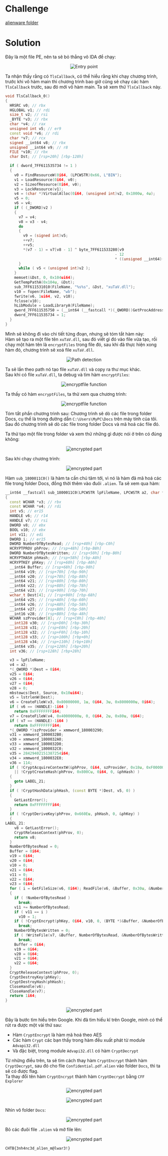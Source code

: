 # Challenge

[alienware folder](https://drive.google.com/drive/folders/1tTqaWqBSvOHp2kw4qwjw7Ciw80CZxMEY?usp=sharing)

# Solution

Đây là một file PE, nên ta sẽ bỏ thẳng vô IDA để chạy:

<p align="center">
  <img src="./alienware1.png" alt="Entry point"/>
</p>

Ta nhận thấy rằng có `TlsCallback`, có thể hiểu rằng khi chạy chương trình, trước khi vô hàm main thì chương trình bao giờ cũng sẽ chạy các hàm `TlsCallback` trước, sau đó mới vô hàm main. Ta sẽ xem thử `TlsCallback` này.

```C++
void TlsCallback_0()
{
  HRSRC v0; // rbx
  HGLOBAL v1; // rdi
  size_t v2; // rsi
  _BYTE *v3; // rbx
  char *v4; // rax
  unsigned int v5; // er9
  const void *v6; // rdi
  char *v7; // rcx
  signed __int64 v8; // rbx
  unsigned __int64 v9; // r8
  FILE *v10; // rbx
  char Dst; // [rsp+20h] [rbp-128h]

  if ( dword_7FF611535734 != 1 )
  {
    v0 = FindResourceW(0i64, (LPCWSTR)0x66, L"BIN");
    v1 = LoadResource(0i64, v0);
    v2 = SizeofResource(0i64, v0);
    v3 = LockResource(v1);
    v4 = (char *)VirtualAlloc(0i64, (unsigned int)v2, 0x1000u, 4u);
    v5 = 0;
    v6 = v4;
    if ( (_DWORD)v2 )
    {
      v7 = v4;
      v8 = v3 - v4;
      do
      {
        v9 = (signed int)v5;
        ++v7;
        ++v5;
        *(v7 - 1) = v7[v8 - 1] ^ byte_7FF611533280[v9
                                                 - 12
                                                 * ((unsigned __int64)(v9 * (unsigned __int128)0xAAAAAAAAAAAAAAABui64 >> 64) >> 3)];
      }
      while ( v5 < (unsigned int)v2 );
    }
    memset(&Dst, 0, 0x104ui64);
    GetTempPathA(0x104u, &Dst);
    sub_7FF611531010(FileName, "%s%s", &Dst, "xuTaV.dll");
    v10 = fopen(FileName, "wb");
    fwrite(v6, 1ui64, v2, v10);
    fclose(v10);
    hLibModule = LoadLibraryA(FileName);
    qword_7FF611535750 = (__int64 (__fastcall *)(_QWORD))GetProcAddress(hLibModule, "encryptFiles");
    dword_7FF611535734 = 1;
  }
}
```

Mình sẽ không đi vào chi tiết từng đoạn, nhưng sẽ tóm tắt hàm này:  
Hàm sẽ tạo ra một file tên `xuTaV.dll`, sau đó viết gì đó vào file vừa tạo, rồi chạy một hàm tên là `encryptFiles` trong file đó, sau khi đã thực hiện xong hàm đó, chương trình sẽ xoá file `xuTaV.dll`.

<p align="center">
  <img src="./alienware2.png" alt="Path detection"/>
</p>

Ta sẽ lần theo path nó tạo file `xuTaV.dll` và copy ra thư mục khác.  
Sau khi có file `xuTaV.dll`, ta debug và tìm hàm `encryptFiles`:

<p align="center">
  <img src="./alienware3.png" alt="encryptfile function"/>
</p>

Ta thấy có hàm `encryptFiles`, ta thử xem qua chương trình:

<p align="center">
  <img src="./alienware4.png" alt="encryptfile function"/>
</p>

Tóm tắt phần chương trình sau: Chương trình sẽ dò các file trong folder Docs, cụ thể là trong đường dẫn `C:\Users\MyPC\Docs` trên máy tính của tôi. Sau đó chương trình sẽ dò các file trong folder Docs và mã hoá các file đó.  

Ta thử tạo một file trong folder và xem thử những gì được nói ở trên có đúng không:

<p align="center">
  <img src="./alienware6.png" alt="encrypted part"/>
</p>

Sau khi chạy chương trình:

<p align="center">
  <img src="./alienware7.png" alt="encrypted part"/>
</p>

Hàm `sub_1800011C0()` là hàm ta cần chú tâm tới, vì nó là hàm đã mã hoá các file trong folder Docs, đồng thời thêm vào đuôi `.alien`. Ta sẽ xem qua hàm:

```C++
__int64 __fastcall sub_1800011C0(LPCWSTR lpFileName, LPCWSTR a2, char *Source)
{
  const WCHAR *v3; // rbx
  const WCHAR *v4; // rdi
  int v5; // er15
  HANDLE v6; // r14
  HANDLE v7; // rsi
  DWORD v8; // ebx
  BOOL v10; // ebx
  int v11; // edi
  DWORD i; // er15
  DWORD NumberOfBytesRead; // [rsp+40h] [rbp-C0h]
  HCRYPTPROV phProv; // [rsp+48h] [rbp-B8h]
  DWORD NumberOfBytesWritten; // [rsp+50h] [rbp-B0h]
  HCRYPTHASH phHash; // [rsp+58h] [rbp-A8h]
  HCRYPTKEY phKey; // [rsp+60h] [rbp-A0h]
  __int64 Buffer; // [rsp+68h] [rbp-98h]
  __int64 v19; // [rsp+70h] [rbp-90h]
  __int64 v20; // [rsp+78h] [rbp-88h]
  __int64 v21; // [rsp+80h] [rbp-80h]
  __int64 v22; // [rsp+88h] [rbp-78h]
  __int64 v23; // [rsp+90h] [rbp-70h]
  wchar_t Dest[4]; // [rsp+98h] [rbp-68h]
  __int64 v25; // [rsp+A0h] [rbp-60h]
  __int64 v26; // [rsp+A8h] [rbp-58h]
  __int64 v27; // [rsp+B0h] [rbp-50h]
  __int16 v28; // [rsp+B8h] [rbp-48h]
  WCHAR szProvider[8]; // [rsp+C0h] [rbp-40h]
  __int128 v30; // [rsp+D0h] [rbp-30h]
  __int128 v31; // [rsp+E0h] [rbp-20h]
  __int128 v32; // [rsp+F0h] [rbp-10h]
  __int128 v33; // [rsp+100h] [rbp+0h]
  __int128 v34; // [rsp+110h] [rbp+10h]
  __int64 v35; // [rsp+120h] [rbp+20h]
  int v36; // [rsp+128h] [rbp+28h]

  v3 = lpFileName;
  v4 = a2;
  *(_QWORD *)Dest = 0i64;
  v25 = 0i64;
  v26 = 0i64;
  v27 = 0i64;
  v28 = 0;
  mbstowcs(Dest, Source, 0x10ui64);
  v5 = lstrlenW(Dest);
  v6 = CreateFileW(v3, 0x80000000, 1u, 0i64, 3u, 0x8000000u, 0i64);
  if ( v6 == (HANDLE)-1i64 )
    return 0xFFFFFFFFi64;
  v7 = CreateFileW(v4, 0x40000000u, 0, 0i64, 2u, 0x80u, 0i64);
  if ( v7 == (HANDLE)-1i64 )
    return 0xFFFFFFFFi64;
  *(_OWORD *)szProvider = xmmword_180003290;
  v31 = xmmword_1800032B0;
  v30 = xmmword_1800032A0;
  v33 = xmmword_1800032D0;
  v32 = xmmword_1800032C0;
  v35 = 28429402151387254i64;
  v34 = xmmword_1800032E0;
  v36 = 114;
  if ( !CryptAcquireContextW(&phProv, 0i64, szProvider, 0x18u, 0xF0000000)
    || !CryptCreateHash(phProv, 0x800Cu, 0i64, 0, &phHash) )
  {
    goto LABEL_21;
  }
  if ( !CryptHashData(phHash, (const BYTE *)Dest, v5, 0) )
  {
    GetLastError();
    return 0xFFFFFFFFi64;
  }
  if ( !CryptDeriveKey(phProv, 0x660Eu, phHash, 0, &phKey) )
  {
LABEL_21:
    v8 = GetLastError();
    CryptReleaseContext(phProv, 0);
    return v8;
  }
  NumberOfBytesRead = 0;
  Buffer = 0i64;
  v19 = 0i64;
  v20 = 0i64;
  v10 = 0;
  v21 = 0i64;
  v11 = 0;
  v22 = 0i64;
  v23 = 0i64;
  for ( i = GetFileSize(v6, 0i64); ReadFile(v6, &Buffer, 0x30u, &NumberOfBytesRead, 0i64); v23 = 0i64 )
  {
    if ( !NumberOfBytesRead )
      break;
    v11 += NumberOfBytesRead;
    if ( v11 == i )
      v10 = 1;
    if ( !CryptEncrypt(phKey, 0i64, v10, 0, (BYTE *)&Buffer, &NumberOfBytesRead, 0x30u) )
      break;
    NumberOfBytesWritten = 0;
    if ( !WriteFile(v7, &Buffer, NumberOfBytesRead, &NumberOfBytesWritten, 0i64) )
      break;
    Buffer = 0i64;
    v19 = 0i64;
    v20 = 0i64;
    v21 = 0i64;
    v22 = 0i64;
  }
  CryptReleaseContext(phProv, 0);
  CryptDestroyKey(phKey);
  CryptDestroyHash(phHash);
  CloseHandle(v6);
  CloseHandle(v7);
  return 1i64;
}
```

<p align="center">
  <img src="./alienware5.png" alt="encrypted part"/>
</p>

Đây là bước tìm hiểu trên Google. Khi đã tìm hiểu kĩ trên Google, mình có thể rút ra được một vài thứ sau:
  - Hàm `CryptEncrypt` là hàm mã hoá theo AES
  - Các hàm `Crypt` các bạn thấy trong hàm đều xuất phát từ module `Advapi32.dll`
  - Và đặc biệt, trong module `Advapi32.dll` có hàm `CryptDecrypt`  

Từ những điều trên, ta sẽ tìm cách thay hàm `CryptEncrypt` thành hàm `CryptDecrypt`, sau đó cho flie `Confidential.pdf.alien` vào folder `Docs`, thì ta sẽ có được flag.  
Ta thay đổi tên hàm `CryptEncrypt` thành hàm `CryptDecrypt` bằng `CFF Explorer`

<p align="center">
  <img src="./alienware8.png" alt="encrypted part"/>
</p>

<p align="center">
  <img src="./alienware9.png" alt="encrypted part"/>
</p>

Nhìn vô folder `Docs`:

<p align="center">
  <img src="./alienware10.png" alt="encrypted part"/>
</p>

Bỏ các đuôi file `.alien` và mở file lên:

<p align="center">
  <img src="./alienware11.png" alt="encrypted part"/>
</p>

`CHTB{3nh4nc3d_al1en_m@lwar3!}`